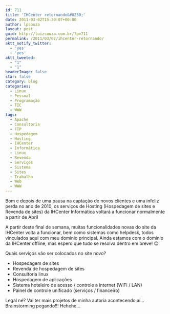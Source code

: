```yaml
---
id: 711
title: 'IHCenter retornando&#8230;'
date: 2011-03-02T15:30:07+00:00
author: lpsouza
layout: post
guid: http://luizsouza.com.br/?p=711
permalink: /2011/03/02/ihcenter-retornando/
aktt_notify_twitter:
  - 'yes'
  - 'yes'
aktt_tweeted:
  - "1"
  - "1"
headerImage: false
star: false
category: blog
categories:
  - Linux
  - Pessoal
  - Programação
  - TIC
  - WWW
tags:
  - Apache
  - Consultoria
  - FTP
  - Hospedagem
  - Hosting
  - IHCenter
  - Informática
  - Linux
  - Revenda
  - Serviços
  - Sistema
  - Sites
  - Trabalho
  - Web
  - WWW
---
```

Bom e depois de uma pausa na captação de novos clientes e uma infeliz perda no ano de 2010, os serviços de Hosting (Hospedagem de sites e Revenda de sites) da IHCenter Informática voltará a funcionar normalmente a partir de Abril<!--more-->

A partir deste final de semana, muitas funcionalidades novas do site da IHCenter volta a funcionar, bem como sistemas como helpdesk, todos vinculados aqui com meu domínio principal. Ainda estamos com o domínio da IHCenter offline, mas espero que tudo se resolva dentro em breve! 😉

Quais serviços vão ser colocados no site novo?

  * Hospedagem de sites
  * Revenda de hospedagem de sites
  * Consultoria linux
  * Hospedagem de aplicações
  * Sistema hoteleiro de acesso / controle a internet (WiFi / LAN)
  * Painel de controle unificado (serviços / financeiro)

Legal né? Vai ter mais projetos de minha autoria acontecendo aí&#8230; Brainstorming pegando!!! Hehehe&#8230;